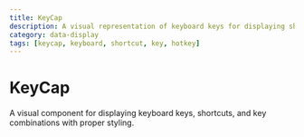 ```yaml
---
title: KeyCap
description: A visual representation of keyboard keys for displaying shortcuts and key combinations.
category: data-display
tags: [keycap, keyboard, shortcut, key, hotkey]
---
```


# KeyCap

A visual component for displaying keyboard keys, shortcuts, and key combinations with proper styling.
